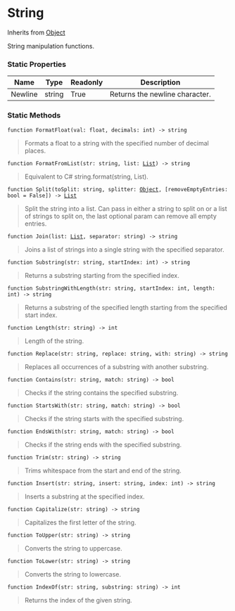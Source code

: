 # String
Inherits from [Object](../objects/Object.md)

String manipulation functions.

### Static Properties
|Name|Type|Readonly|Description|
|---|---|---|---|
|Newline|string|True|Returns the newline character.|


### Static Methods
<pre class="language-typescript"><code class="lang-typescript">function FormatFloat(val: float, decimals: int) -> string</code></pre>
> Formats a float to a string with the specified number of decimal places.

<pre class="language-typescript"><code class="lang-typescript">function FormatFromList(str: string, list: <a data-footnote-ref href="#user-content-fn-List">List</a>) -> string</code></pre>
> Equivalent to C# string.format(string, List<string>).

<pre class="language-typescript"><code class="lang-typescript">function Split(toSplit: string, splitter: <a data-footnote-ref href="#user-content-fn-Object">Object</a>, [removeEmptyEntries: bool = False]) -> <a data-footnote-ref href="#user-content-fn-List">List</a></code></pre>
> Split the string into a list. Can pass in either a string to split on or a list of strings to split on, the last optional param can remove all empty entries.

<pre class="language-typescript"><code class="lang-typescript">function Join(list: <a data-footnote-ref href="#user-content-fn-List">List</a>, separator: string) -> string</code></pre>
> Joins a list of strings into a single string with the specified separator.

<pre class="language-typescript"><code class="lang-typescript">function Substring(str: string, startIndex: int) -> string</code></pre>
> Returns a substring starting from the specified index.

<pre class="language-typescript"><code class="lang-typescript">function SubstringWithLength(str: string, startIndex: int, length: int) -> string</code></pre>
> Returns a substring of the specified length starting from the specified start index.

<pre class="language-typescript"><code class="lang-typescript">function Length(str: string) -> int</code></pre>
> Length of the string.

<pre class="language-typescript"><code class="lang-typescript">function Replace(str: string, replace: string, with: string) -> string</code></pre>
> Replaces all occurrences of a substring with another substring.

<pre class="language-typescript"><code class="lang-typescript">function Contains(str: string, match: string) -> bool</code></pre>
> Checks if the string contains the specified substring.

<pre class="language-typescript"><code class="lang-typescript">function StartsWith(str: string, match: string) -> bool</code></pre>
> Checks if the string starts with the specified substring.

<pre class="language-typescript"><code class="lang-typescript">function EndsWith(str: string, match: string) -> bool</code></pre>
> Checks if the string ends with the specified substring.

<pre class="language-typescript"><code class="lang-typescript">function Trim(str: string) -> string</code></pre>
> Trims whitespace from the start and end of the string.

<pre class="language-typescript"><code class="lang-typescript">function Insert(str: string, insert: string, index: int) -> string</code></pre>
> Inserts a substring at the specified index.

<pre class="language-typescript"><code class="lang-typescript">function Capitalize(str: string) -> string</code></pre>
> Capitalizes the first letter of the string.

<pre class="language-typescript"><code class="lang-typescript">function ToUpper(str: string) -> string</code></pre>
> Converts the string to uppercase.

<pre class="language-typescript"><code class="lang-typescript">function ToLower(str: string) -> string</code></pre>
> Converts the string to lowercase.

<pre class="language-typescript"><code class="lang-typescript">function IndexOf(str: string, substring: string) -> int</code></pre>
> Returns the index of the given string.


[^Camera]: [Camera](../static/Camera.md)
[^Character]: [Character](../objects/Character.md)
[^Collider]: [Collider](../objects/Collider.md)
[^Collision]: [Collision](../objects/Collision.md)
[^Color]: [Color](../objects/Color.md)
[^Convert]: [Convert](../static/Convert.md)
[^Cutscene]: [Cutscene](../static/Cutscene.md)
[^Dict]: [Dict](../objects/Dict.md)
[^Game]: [Game](../static/Game.md)
[^Human]: [Human](../objects/Human.md)
[^Input]: [Input](../static/Input.md)
[^Json]: [Json](../static/Json.md)
[^LineCastHitResult]: [LineCastHitResult](../objects/LineCastHitResult.md)
[^LineRenderer]: [LineRenderer](../objects/LineRenderer.md)
[^List]: [List](../objects/List.md)
[^Map]: [Map](../static/Map.md)
[^MapObject]: [MapObject](../objects/MapObject.md)
[^MapTargetable]: [MapTargetable](../objects/MapTargetable.md)
[^Math]: [Math](../static/Math.md)
[^Network]: [Network](../static/Network.md)
[^NetworkView]: [NetworkView](../objects/NetworkView.md)
[^PersistentData]: [PersistentData](../static/PersistentData.md)
[^Physics]: [Physics](../static/Physics.md)
[^Player]: [Player](../objects/Player.md)
[^Quaternion]: [Quaternion](../objects/Quaternion.md)
[^Random]: [Random](../objects/Random.md)
[^Range]: [Range](../objects/Range.md)
[^RoomData]: [RoomData](../static/RoomData.md)
[^Set]: [Set](../objects/Set.md)
[^Shifter]: [Shifter](../objects/Shifter.md)
[^String]: [String](../static/String.md)
[^Time]: [Time](../static/Time.md)
[^Titan]: [Titan](../objects/Titan.md)
[^Transform]: [Transform](../objects/Transform.md)
[^UI]: [UI](../static/UI.md)
[^Vector2]: [Vector2](../objects/Vector2.md)
[^Vector3]: [Vector3](../objects/Vector3.md)
[^Object]: [Object](../objects/Object.md)
[^Component]: [Component](../objects/Component.md)
